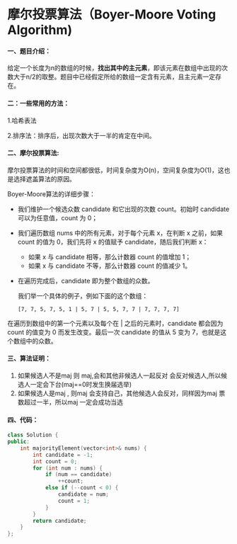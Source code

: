 # 摩尔投票算法（Boyer-Moore Voting Algorithm)

#### 一、题目介绍：

给定一个长度为n的数组的时候，**找出其中的主元素**，即该元素在数组中出现的次数大于n/2的取整。题目中已经假定所给的数组一定含有元素，且主元素一定存在。

#### 二：一些常用的方法：

1.哈希表法

2.排序法：排序后，出现次数大于一半的肯定在中间。

#### 二、摩尔投票算法:

摩尔投票算法的时间和空间都很低，时间复杂度为O(n)，空间复杂度为O(1)，这也是选择遮盖算法的原因。

Boyer-Moore算法的详细步骤：

- 我们维护一个候选众数 candidate 和它出现的次数 count。初始时 candidate 可以为任意值，count 为 0；

- 我们遍历数组 nums 中的所有元素，对于每个元素 x，在判断 x 之前，如果 count 的值为 0，我们先将 x 的值赋予 candidate，随后我们判断 x：

  - 如果 x 与 candidate 相等，那么计数器 count 的值增加 1；
  - 如果 x 与 candidate 不等，那么计数器 count 的值减少 1。

- 在遍历完成后，candidate 即为整个数组的众数。

  我们举一个具体的例子，例如下面的这个数组：

  ```
  [7, 7, 5, 7, 5, 1 | 5, 7 | 5, 5, 7, 7 | 7, 7, 7, 7]
  ```

  

在遍历到数组中的第一个元素以及每个在 | 之后的元素时，candidate 都会因为 count 的值变为 0 而发生改变。最后一次 candidate 的值从 5 变为 7，也就是这个数组中的众数。

#### 三、算法证明：

1. 如果候选人不是maj 则 maj,会和其他非候选人一起反对 会反对候选人,所以候选人一定会下台(maj==0时发生换届选举)
2. 如果候选人是maj , 则maj 会支持自己，其他候选人会反对，同样因为maj 票数超过一半，所以maj 一定会成功当选

#### 四、代码：

```c++
class Solution {
public:
    int majorityElement(vector<int>& nums) {
        int candidate = -1;
        int count = 0;
        for (int num : nums) {
            if (num == candidate)
                ++count;
            else if (--count < 0) {
                candidate = num;
                count = 1;
            }
        }
        return candidate;
    }
};
```

